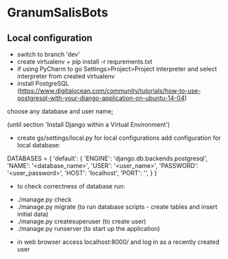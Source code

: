 # GranumSalisBots



## Local configuration
* switch to branch 'dev'
* create virtualenv + pip install -r requrements.txt
* if using PyCharm to go Settings>Project>Project interpreter and select interpreter from created virtualenv
* install PostgreSQL (https://www.digitalocean.com/community/tutorials/how-to-use-postgresql-with-your-django-application-on-ubuntu-14-04)

choose any database and user name;

(until section 'Install Django within a Virtual Environment')
* create gs/settings/local.py for local configurations
add configuration for local database:

DATABASES = {
    'default': {
        'ENGINE': 'django.db.backends.postgresql',
        'NAME': '<database_name>',
        'USER': '<user_name>',
        'PASSWORD': '<user_password>',
        'HOST': 'localhost',
        'PORT': '',
    }
}

* to check correctness of database run:
- ./manage.py check
- ./manage.py migrate             (to run database scripts - create tables and insert initial data)
- ./manage.py createsuperuser     (to create user)
- ./manage.py runserver           (to start up the application)
* in web browser access   localhost:8000/    and log in as a recently created user    
